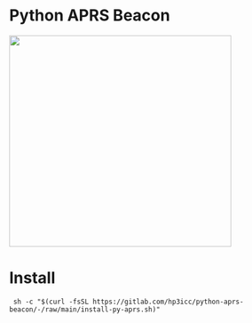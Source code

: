 # Python APRS Beacon

<img src="https://gitlab.com/hp3icc/python-aprs-beacon/-/raw/main/python-aprs.jpg" width="400" height="380">


# Install
   
```
 sh -c "$(curl -fsSL https://gitlab.com/hp3icc/python-aprs-beacon/-/raw/main/install-py-aprs.sh)"

```
